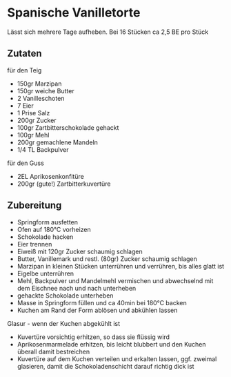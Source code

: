 # Spanische Vanilletorte

Lässt sich mehrere Tage aufheben. Bei 16 Stücken ca 2,5 BE pro Stück

## Zutaten

für den Teig

- 150gr Marzipan
- 150gr weiche Butter
- 2 Vanilleschoten
- 7 Eier
- 1 Prise Salz
- 200gr Zucker
- 100gr Zartbitterschokolade gehackt
- 100gr Mehl
- 200gr gemachlene Mandeln
- 1/4 TL Backpulver

für den Guss

- 2EL Aprikosenkonfitüre
- 200gr (gute!) Zartbitterkuvertüre


## Zubereitung

- Springform ausfetten
- Ofen auf 180°C vorheizen
- Schokolade hacken
- Eier trennen
- Eiweiß mit 120gr Zucker schaumig schlagen
- Butter, Vanillemark und restl. (80gr) Zucker schaumig schlagen
- Marzipan in kleinen Stücken unterrühren und verrühren, bis alles glatt ist
- Eigelbe unterrühren
- Mehl, Backpulver und Mandelmehl vermischen und abwechselnd mit dem Eischnee nach und nach unterheben
- gehackte Schokolade unterheben
- Masse in Springform füllen und ca 40min bei 180°C backen
- Kuchen am Rand der Form ablösen und abkühlen lassen

Glasur - wenn der Kuchen abgekühlt ist

- Kuvertüre vorsichtig erhitzen, so dass sie flüssig wird
- Aprikosenmarmelade erhitzen, bis leicht blubbert und den Kuchen überall damit bestreichen
- Kuvertüre auf dem Kuchen verteilen und erkalten lassen, ggf. zweimal glasieren, damit die Schokoladenschicht darauf richtig dick ist
